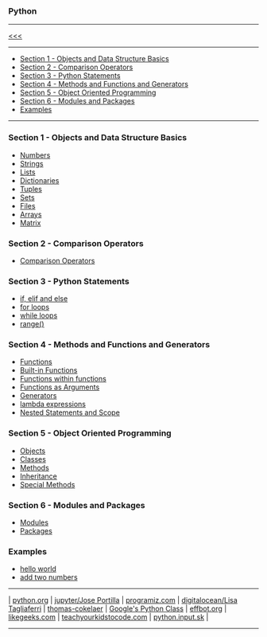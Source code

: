 ### Python

---

[<<<](https://github.com/ttltrk/PRG/blob/master/MANUALS.MD)

---

* <a href="#1">Section 1 - Objects and Data Structure Basics</a>
* <a href="#2">Section 2 - Comparison Operators</a>
* <a href="#3">Section 3 - Python Statements</a>
* <a href="#4">Section 4 - Methods and Functions and Generators</a>
* <a href="#5">Section 5 - Object Oriented Programming</a>
* <a href="#6">Section 6 - Modules and Packages</a>
* <a href="#x">Examples</a>

---

<h3 id="1">Section 1 - Objects and Data Structure Basics</h3>

  * [Numbers](https://github.com/ttltrk/PRG/blob/master/PY/DOC/OPYM/01_OBJ_DS/NUMBERS/NUMBERS.MD)
  * [Strings](https://github.com/ttltrk/PRG/blob/master/PY/DOC/OPYM/01_OBJ_DS/STRINGS/STRINGS.MD)
  * [Lists](https://github.com/ttltrk/PRG/blob/master/PY/DOC/OPYM/01_OBJ_DS/LISTS/LISTS.MD)
  * [Dictionaries](https://github.com/ttltrk/PRG/blob/master/PY/DOC/OPYM/01_OBJ_DS/DICT/DICTIONARIES.MD)
  * [Tuples](https://github.com/ttltrk/PRG/blob/master/PY/DOC/OPYM/01_OBJ_DS/TUPLES/TUPLES.MD)
  * [Sets](https://github.com/ttltrk/PRG/blob/master/PY/DOC/OPYM/01_OBJ_DS/SETS/SETS.MD)
  * [Files](https://github.com/ttltrk/PRG/blob/master/PY/DOC/OPYM/01_OBJ_DS/FILES/FILES.MD)
  * [Arrays]()
  * [Matrix]()
  
<h3 id="2">Section 2 - Comparison Operators</h3>

  * [Comparison Operators](https://github.com/ttltrk/PRG/blob/master/PY/DOC/OPYM/02_COM_OP/COMP_OP.MD)
  
<h3 id="3">Section 3 - Python Statements</h3>

  * [if, elif and else](https://github.com/ttltrk/PRG/blob/master/PY/DOC/OPYM/03_PY_ST/IF/IF_ELIF_ELSE.MD)
  * [for loops](https://github.com/ttltrk/PRG/blob/master/PY/DOC/OPYM/03_PY_ST/FOR/FOR.MD)
  * [while loops](https://github.com/ttltrk/PRG/blob/master/PY/DOC/OPYM/03_PY_ST/WHILE/WHILE.MD)
  * [range()](https://github.com/ttltrk/PRG/blob/master/PY/DOC/OPYM/03_PY_ST/RANGE/RANGE.MD)
    
<h3 id="4">Section 4 - Methods and Functions and Generators</h3>

  * [Functions](https://github.com/ttltrk/PRG/blob/master/PY/DOC/OPYM/04_MET_FUN/FUNCTIONS/FUNCTIONS.MD)
  * [Built-in Functions](https://github.com/ttltrk/PRG/blob/master/PY/DOC/OPYM/04_MET_FUN/FUNCTIONS/BUILT_IN_FUNCTIONS.MD)
  * [Functions within functions](https://github.com/ttltrk/PRG/blob/master/PY/DOC/OPYM/04_MET_FUN/FUNCTIONS/FUNC_IN_FUNC.MD)
  * [Functions as Arguments](https://github.com/ttltrk/PRG/blob/master/PY/DOC/OPYM/04_MET_FUN/FUNCTIONS/FUNC_ARG.MD)
  * [Generators](https://github.com/ttltrk/PRG/blob/master/PY/DOC/OPYM/04_MET_FUN/GENERATORS/GENERATORS.MD)
  * [lambda expressions](https://github.com/ttltrk/PRG/blob/master/PY/DOC/OPYM/04_MET_FUN/LAMBDA/LAMBDA.MD)
  * [Nested Statements and Scope]()
  
<h3 id="5">Section 5 - Object Oriented Programming</h3>

  * [Objects](https://github.com/ttltrk/PRG/blob/master/PY/DOC/OPYM/05_OOP/OBJECTS/OBJECTS.MD)
  * [Classes](https://github.com/ttltrk/PRG/blob/master/PY/DOC/OPYM/05_OOP/CLASSES/CLASSES.MD)
  * [Methods](https://github.com/ttltrk/PRG/blob/master/PY/DOC/OPYM/05_OOP/METHODS/METHODS.MD)
  * [Inheritance](https://github.com/ttltrk/PRG/blob/master/PY/DOC/OPYM/05_OOP/INHERITANCE/INHERITANCE.MD)
  * [Special Methods](https://github.com/ttltrk/PRG/blob/master/PY/DOC/OPYM/05_OOP/SPE_MET/SPE_MET.MD)
  
<h3 id="6">Section 6 - Modules and Packages</h3>

  * [Modules](https://github.com/ttltrk/PRG/blob/master/PY/DOC/OPYM/07_MOD_PACK/MOD_PACK/MOD_PACK.MD)
  * [Packages](https://github.com/ttltrk/PRG/blob/master/PY/DOC/OPYM/07_MOD_PACK/MOD_PACK/MOD_PACK.MD)
  
<h3 id="x">Examples</h3>

  * [hello world](https://github.com/ttltrk/PRG/blob/master/PY/DOC/OPYM/999_EXAMPLES/01_HW/helloworld.MD)
  * [add two numbers](https://github.com/ttltrk/PRG/blob/master/PY/DOC/OPYM/999_EXAMPLES/02_ADD2N/ADD2N.MD)
  
  ---
  
| [python.org](https://docs.python.org/3/tutorial/index.html) |
  [jupyter/Jose Portilla](http://nbviewer.jupyter.org/github/jmportilla/Complete-Python-Bootcamp/tree/master/) |
  [programiz.com](https://www.programiz.com/python-programming#tutorial) |
  [digitalocean/Lisa Tagliaferri](https://www.digitalocean.com/community/users/ltagliaferri) |
  [thomas-cokelaer](http://thomas-cokelaer.info/tutorials/python/index.html) |
  [Google's Python Class](https://developers.google.com/edu/python/) |
  [effbot.org](http://effbot.org/zone/librarybook-index.htm) |
  [likegeeks.com](https://likegeeks.com/python-programming-basics/) |
  [teachyourkidstocode.com](http://teachyourkidstocode.com/) |
  [python.input.sk](http://python.input.sk) |
  
  ---
   





